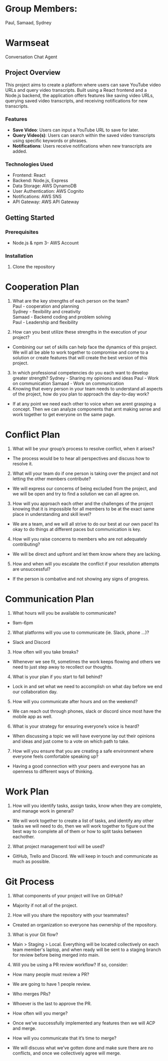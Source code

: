 # Group Members:  
Paul, Samaad, Sydney  

# Warmseat
Conversation Chat Agent

## Project Overview
This project aims to create a platform where users can save YouTube video URLs and query video transcripts. Built using a React frontend and a Node.js backend, the application offers features like saving video URLs, querying saved video transcripts, and receiving notifications for new transcripts.

### Features
- **Save Video**: Users can input a YouTube URL to save for later.
- **Query Video(s)**: Users can search within the saved video transcripts using specific keywords or phrases.
- **Notifications**: Users receive notifications when new transcripts are added.

### Technologies Used
- Frontend: React
- Backend: Node.js, Express
- Data Storage: AWS DynamoDB
- User Authentication: AWS Cognito
- Notifications: AWS SNS
- API Gateway: AWS API Gateway

## Getting Started

### Prerequisites

- Node.js & npm
3- AWS Account

### Installation

1. Clone the repository

# Cooperation Plan   
1. What are the key strengths of each person on the team?  
Paul - cooperation and planning  
Sydney - flexibility and creativity  
Samaad - Backend coding and problem solving  
Paul - Leadership and flexibility  

2. How can you best utilize these strengths in the execution of your project?
- Combining our set of skills can help face the dynamics of this project. We will all be able to work together to compromise and come to a solution or create features that will create the best version of this project.
3. In which professional competencies do you each want to develop greater strength?
Sydney - Sharing my opinions and ideas
Paul - Work on communication
Samaad - Work on communication
4. Knowing that every person in your team needs to understand all aspects of the project, how do you plan to approach the day-to-day work?
- If at any point we need each other to voice when we arent grasping a concept. Then we can analyze components that arnt making sense and work together to get everyone on the same page.

# Conflict Plan
1. What will be your group’s process to resolve conflict, when it arises?
- The process would be to hear all perspectives and discuss how to resolve it.  
2. What will your team do if one person is taking over the project and not letting the other members contribute?
- We will express our concerns of being excluded from the project, and we will be open and try to find a solution we can all agree on.
3. How will you approach each other and the challenges of the project knowing that it is impossible for all members to be at the exact same place in understanding and skill level?  
- We are a team, and we will all strive to do our best at our own pace! Its okay to do things at different paces but communication is key.  
4. How will you raise concerns to members who are not adequately contributing?
- We will be direct and upfront and let them know where they are lacking.
5. How and when will you escalate the conflict if your resolution attempts are unsuccessful?  
 - If the person is combative and not showing any signs of progress.
# Communication Plan  
1. What hours will you be available to communicate?
- 9am-6pm
2. What platforms will you use to communicate (ie. Slack, phone …)?
- Slack and Discord
3. How often will you take breaks?
- Whenever we see fit, sometimes the work keeps flowing and others we need to just step away to recollect our thoughts.
4. What is your plan if you start to fall behind?
- Lock in and set what we need to accomplish on what day before we end our collaboration day.
5. How will you communicate after hours and on the weekend?
- We can reach out through phones, slack or discord since most have the mobile app as well.
6. What is your strategy for ensuring everyone’s voice is heard?
- When discussing a topic we will have everyone lay out their opinions and ideas and just come to a vote on which path to take.
7. How will you ensure that you are creating a safe environment where everyone feels comfortable speaking up?
- Having a good connection with your peers and everyone has an openness to different ways of thinking.
# Work Plan  
1. How will you identify tasks, assign tasks, know when they are complete, and manage work in general?
- We will work together to create a list of tasks, and identify any other tasks we will need to do, then we will work together to figure out the best way to complete all of them or how to split tasks between eachother.
2. What project management tool will be used?
- GitHub, Trello and Discord. We will keep in touch and communicate as much as possible.
# Git Process  
1. What components of your project will live on GitHub?
- Majority if not all of the project.
2. How will you share the repository with your teammates?
- Created an organization so everyone has ownership of the repository.
3. What is your Git flow?
- Main > Staging > Local. Everything will be located collectively on each team member's laptop, and when ready will be sent to a staging branch for review before being merged into main.
4. Will you be using a PR review workflow? If so, consider:
*  How many people must review a PR?
- We are going to have 1 people review.
* Who merges PRs?
- Whoever is the last to approve the PR.
* How often will you merge?
- Once we’ve successfully implemented any features then we will ACP and merge.
* How will you communicate that it’s time to merge?
- We will discuss what we’ve gotten done and make sure there are no conflicts, and once we collectively agree will merge.













  

  















